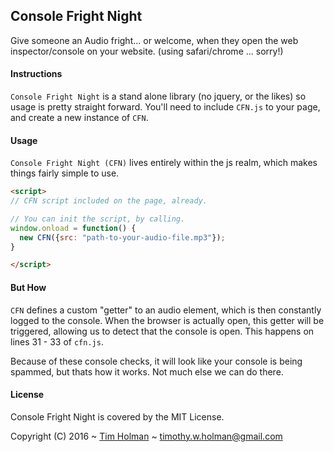 ## Console Fright Night

Give someone an Audio fright... or welcome, when they open the web inspector/console on your website. (using safari/chrome ... sorry!)

#### Instructions

`Console Fright Night` is a stand alone library (no jquery, or the likes) so usage is pretty straight forward. You'll need to include `CFN.js` to your page, and create a new instance of `CFN`.

#### Usage

`Console Fright Night (CFN)` lives entirely within the js realm, which makes things fairly simple to use.

```html
<script>
// CFN script included on the page, already.

// You can init the script, by calling.
window.onload = function() {
  new CFN({src: "path-to-your-audio-file.mp3"});
}

</script>
```

#### But How
`CFN` defines a custom "getter" to an audio element, which is then constantly logged to the console. When the browser is actually open, this getter will be triggered, allowing us to detect that the console is open. This happens on lines 31 - 33 of `cfn.js`.

Because of these console checks, it will look like your console is being spammed, but thats how it works. Not much else we can do there.

#### License

Console Fright Night is covered by the MIT License.

Copyright (C) 2016 ~ [Tim Holman](http://tholman.com) ~ timothy.w.holman@gmail.com
